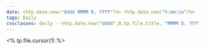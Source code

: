 ```yaml
---
date: <%tp.date.now("dddd MMMM D, YYYY")%> <%tp.date.now("h:mm:sa")%>
tags: Daily
cssclasses: daily - <%tp.date.now("dddd",0,tp.file.title, "MMMM D, YYYY").toLowerCase()%>
---
```


<% tp.file.cursor(1) %>

